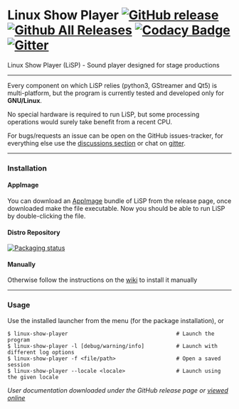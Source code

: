 # Linux Show Player [![GitHub release](https://img.shields.io/github/release/FrancescoCeruti/linux-show-player.svg?maxAge=2592000)](https://github.com/FrancescoCeruti/linux-show-player/releases) [![Github All Releases](https://img.shields.io/github/downloads/FrancescoCeruti/linux-show-player/total.svg?maxAge=2592000)](https://github.com/FrancescoCeruti/linux-show-player/releases/) [![Codacy Badge](https://api.codacy.com/project/badge/Grade/bef08c3ae14e4953962b7e4bc82a0c03)](https://www.codacy.com/app/ceppofrancy/linux-show-player?utm_source=github.com&amp;utm_medium=referral&amp;utm_content=FrancescoCeruti/linux-show-player&amp;utm_campaign=Badge_Grade) [![Gitter](https://img.shields.io/gitter/room/nwjs/nw.js.svg?maxAge=2592000)](https://gitter.im/linux-show-player/linux-show-player)
Linux Show Player (LiSP) - Sound player designed for stage productions

---

Every component on which LiSP relies (python3, GStreamer and Qt5) is multi-platform, but the program is currently tested and developed only for **GNU/Linux**.

No special hardware is required to run LiSP, but some processing operations would surely take benefit from a recent CPU.

For bugs/requests an issue can be open on the GitHub issues-tracker, for everything else use the [discussions section](https://github.com/FrancescoCeruti/linux-show-player/discussions) or chat on [gitter](https://gitter.im/linux-show-player/linux-show-player).

---

### Installation

#### AppImage

You can download an [AppImage](http://appimage.org/) bundle of LiSP from the release page, once downloaded make the file executable.
Now you should be able to run LiSP by double-clicking the file.

#### Distro Repository

[![Packaging status](https://repology.org/badge/vertical-allrepos/linux-show-player.svg)](https://repology.org/metapackage/linux-show-player)

#### Manually

Otherwise follow the instructions on the [wiki](https://github.com/FrancescoCeruti/linux-show-player/wiki/Install) to install it manually

---

### Usage

Use the installed launcher from the menu (for the package installation), or

    $ linux-show-player                                  # Launch the program
    $ linux-show-player -l [debug/warning/info]          # Launch with different log options
    $ linux-show-player -f <file/path>                   # Open a saved session
    $ linux-show-player --locale <locale>                # Launch using the given locale

*User documentation downloaded under the GitHub release page or [viewed online](http://linux-show-player-users.readthedocs.io/en/latest/index.html)*
